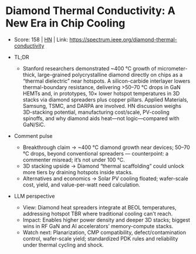 # Diamond Thermal Conductivity: A New Era in Chip Cooling

- Score: 158 | [HN](https://news.ycombinator.com/item?id=45654512) | Link: https://spectrum.ieee.org/diamond-thermal-conductivity

- TL;DR
  - Stanford researchers demonstrated ~400 °C growth of micrometer-thick, large-grained polycrystalline diamond directly on chips as a “thermal dielectric” near hotspots. A silicon-carbide interlayer lowers thermal-boundary resistance, delivering >50–70 °C drops in GaN HEMTs and, in prototypes, 10× lower hotspot temperatures in 3D stacks via diamond spreaders plus copper pillars. Applied Materials, Samsung, TSMC, and DARPA are involved. HN discussion weighs 3D-stacking potential, manufacturing cost/scale, PV-cooling spinoffs, and why diamond aids heat—not logic—compared with GaN/SiC.

- Comment pulse
  - Breakthrough claim → ~400 °C diamond growth near devices; 50–70 °C drops, beyond conventional spreaders — counterpoint: a commenter misread; it’s not under 100 °C.
  - 3D stacking upside → Diamond “thermal scaffolding” could unlock more tiers by draining hotspots inside stacks.
  - Alternatives and economics → Solar PV cooling floated; wafer-scale cost, yield, and value-per-watt need calculation.

- LLM perspective
  - View: Diamond heat spreaders integrate at BEOL temperatures, addressing hotspot TBR where traditional cooling can't reach.
  - Impact: Enables higher power density and deeper 3D stacks; biggest wins in RF GaN and AI accelerators’ memory-compute stacks.
  - Watch next: Planarization, CMP compatibility, defect/contamination control, wafer-scale yield; standardized PDK rules and reliability under thermal cycling and shock.

